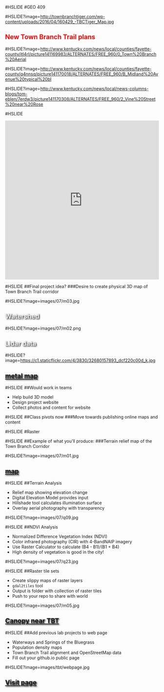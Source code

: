 #HSLIDE
#GEO 409

#HSLIDE?image=http://townbranchtiger.com/wp-content/uploads/2016/04/160429_-TBCTiger_Map.jpg
<h2 style="color:#f00;text-shadow: 2px 2px 4px #fff;">New Town Branch Trail plans</h2>

#HSLIDE?image=http://www.kentucky.com/news/local/counties/fayette-county/itl4rl/picture141169983/ALTERNATES/FREE_960/0_Town%20Branch%20Aerial

#HSLIDE?image=http://www.kentucky.com/news/local/counties/fayette-county/q4nnsq/picture141170018/ALTERNATES/FREE_960/B_Midland%20Avenue%20typical%20bl

#HSLIDE?image=http://www.kentucky.com/news/local/news-columns-blogs/tom-eblen/7erdw3/picture141170308/ALTERNATES/FREE_960/2_Vine%20Street%20near%20Rose

#HSLIDE
<iframe width="100%" height="520" frameborder="0" src="https://nmp.carto.com/u/boyd/builder/52ef1fe6-14a6-11e7-a3f5-0e05a8b3e3d7/embed" allowfullscreen webkitallowfullscreen mozallowfullscreen oallowfullscreen msallowfullscreen></iframe>

#HSLIDE
##Final project idea?
###Desire to create physical 3D map of Town Branch Trail corridor

#HSLIDE?image=images/07/m03.jpg
<h2 style="color:#eee;text-shadow: 2px 2px 4px #000;">Watershed</h2>

#HSLIDE?image=images/07/m02.png
<h2 style="color:#eee;text-shadow: 2px 2px 4px #000;">Lidar data</h2>

#HSLIDE?image=https://c1.staticflickr.com/4/3830/32680157893_dcf220c00d_k.jpg
<h2 style="color:#eee;text-shadow: 2px 2px 4px #000;"><a href="https://www.flickr.com/photos/28640579@N02/32680157893/in/dateposted-public/" target="_blank">metal map</a></h2>


#HSLIDE
##Would work in teams
* Help build 3D model
* Design project website
* Collect photos and content for website

#HSLIDE
##Class pivots now
###Move towards publishing online maps and content

#HSLIDE
#Raster


#HSLIDE
##Example of what you'll produce:
###Terrain relief map of the Town Branch Corridor

#HSLIDE?image=images/07/m01.jpg
<h2 style="color:#eee;text-shadow: 2px 2px 4px #000;"><a href="http://boydx.github.io/tbt/xyz/hillshade/leaflet.html" target="_blank">map</a></h2>





#HSLIDE
##Terrain Analysis
* Relief map showing elevation change
* Digital Elevation Model provides input
* Hillshade tool calculates illumination surface
* Overlay aerial photography with transparency

#HSLIDE?image=images/07/q09.jpg



#HSLIDE
##NDVI Analysis
* Normalized Difference Vegetation Index (NDVI) 
* Color infrared photography (CIR) with 4-BandNAIP imagery
* Use Raster Calculator to calculate (B4 - B1)/(B1 + B4)
* High density of vegetation is good in the city!

#HSLIDE?image=images/07/q23.jpg


#HSLIDE
##Raster tile sets
* Create slippy maps of raster layers
* ```gdal2tiles``` tool
* Output is folder with collection of raster tiles
* Push to your repo to share with world

#HSLIDE?image=images/07/m05.jpg
<h2 style="color:#eee;text-shadow: 2px 2px 4px #000;"><a href="http://boydx.github.io/tbt/xyz/canopy/leaflet.html" target="_blank">Canopy near TBT</a></h2>

#HSLIDE
##Add previous lab projects to web page
* Waterways and Springs of the Bluegrass
* Population density maps
* Town Branch Trail alignment and OpenStreetMap data
* Fill out your github.io public page

#HSLIDE?image=images/tbt/webpage.jpg
<h2 style="color:#eee;text-shadow: 2px 2px 4px #000;"><a href="http://boydx.github.io/tbt/" target="_blank">Visit page</a></h2>
















